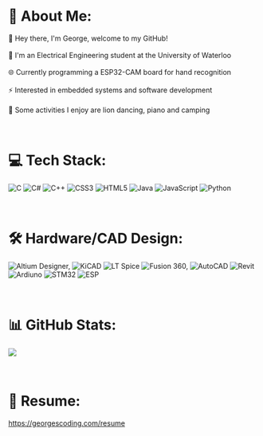 # 💫 About Me:
👋 Hey there, I'm George, welcome to my GitHub!<br><br>
📕 I'm an Electrical Engineering student at the University of Waterloo<br><br>
🌐 Currently programming a ESP32-CAM board for hand recognition<br><br>
⚡ Interested in embedded systems and software development<br><br>
🎹 Some activities I enjoy are lion dancing, piano and camping
<br><br><br>

# 💻 Tech Stack:
![C](https://img.shields.io/badge/c-%2300599C.svg?style=for-the-badge&logo=c&logoColor=white) 
![C#](https://img.shields.io/badge/c%23-%23239120.svg?style=for-the-badge&logo=csharp&logoColor=white) 
![C++](https://img.shields.io/badge/c++-%2300599C.svg?style=for-the-badge&logo=c%2B%2B&logoColor=white) 
![CSS3](https://img.shields.io/badge/css3-%231572B6.svg?style=for-the-badge&logo=css3&logoColor=white) 
![HTML5](https://img.shields.io/badge/html5-%23E34F26.svg?style=for-the-badge&logo=html5&logoColor=white) 
![Java](https://img.shields.io/badge/java-%23ED8B00.svg?style=for-the-badge&logo=openjdk&logoColor=white) 
![JavaScript](https://img.shields.io/badge/javascript-%23323330.svg?style=for-the-badge&logo=javascript&logoColor=%23F7DF1E)
![Python](https://img.shields.io/badge/python-3670A0?style=for-the-badge&logo=python&logoColor=ffdd54)
<br><br><br>

# 🛠️ Hardware/CAD Design:
![Altium Designer,](https://img.shields.io/badge/Altium%20Designer-A5915F.svg?style=for-the-badge&logo=Altium-Designer&logoColor=white)
![KiCAD](https://img.shields.io/badge/KiCad-314CB0.svg?style=for-the-badge&logo=KiCad&logoColor=white)
![LT Spice](https://img.shields.io/badge/LTspice-900028.svg?style=for-the-badge&logo=LTspice&logoColor=white)
![Fusion 360, ](https://img.shields.io/badge/FusionAuth-F58320.svg?style=for-the-badge&logo=FusionAuth&logoColor=white)
![AutoCAD](https://img.shields.io/badge/AutoCAD-E51050.svg?style=for-the-badge&logo=AutoCAD&logoColor=white)
![Revit](https://img.shields.io/badge/Autodesk%20Revit-186BFF.svg?style=for-the-badge&logo=Autodesk-Revit&logoColor=white)
![Ardiuno](https://img.shields.io/badge/Arduino-00878F.svg?style=for-the-badge&logo=Arduino&logoColor=white)
![STM32](https://img.shields.io/badge/STMicroelectronics-03234B.svg?style=for-the-badge&logo=STMicroelectronics&logoColor=white)
![ESP](https://img.shields.io/badge/Espressif-E7352C.svg?style=for-the-badge&logo=Espressif&logoColor=white)
<br><br><br>

# 📊 GitHub Stats:
![](https://github-readme-stats.vercel.app/api/top-langs/?username=georgescoding&theme=dark&hide_border=false&include_all_commits=false&count_private=false&layout=compact)
<br><br><br>

# 📄 Resume:
https://georgescoding.com/resume
